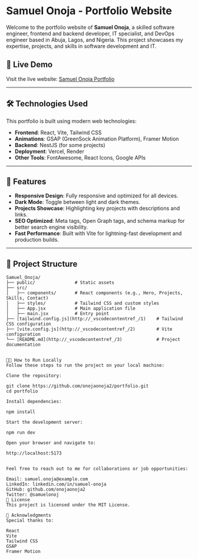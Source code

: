# Samuel Onoja - Portfolio Website

Welcome to the portfolio website of **Samuel Onoja**, a skilled software engineer, frontend and backend developer, IT specialist, and DevOps engineer based in Abuja, Lagos, and Nigeria. This project showcases my expertise, projects, and skills in software development and IT.

## 🚀 Live Demo

Visit the live website: [Samuel Onoja Portfolio](https://your-portfolio-url.com)

---

## 🛠️ Technologies Used

This portfolio is built using modern web technologies:

- **Frontend**: React, Vite, Tailwind CSS
- **Animations**: GSAP (GreenSock Animation Platform), Framer Motion
- **Backend**: NestJS (for some projects)
- **Deployment**: Vercel, Render
- **Other Tools**: FontAwesome, React Icons, Google APIs

---

## 🌟 Features

- **Responsive Design**: Fully responsive and optimized for all devices.
- **Dark Mode**: Toggle between light and dark themes.
- **Projects Showcase**: Highlighting key projects with descriptions and links.
- **SEO Optimized**: Meta tags, Open Graph tags, and schema markup for better search engine visibility.
- **Fast Performance**: Built with Vite for lightning-fast development and production builds.

---

## 📂 Project Structure

```plaintext
Samuel_Onoja/
├── public/               # Static assets
├── src/
│   ├── components/       # React components (e.g., Hero, Projects, Skills, Contact)
│   ├── styles/           # Tailwind CSS and custom styles
│   ├── App.jsx           # Main application file
│   ├── main.jsx          # Entry point
├── [tailwind.config.js](http://_vscodecontentref_/1)    # Tailwind CSS configuration
├── [vite.config.js](http://_vscodecontentref_/2)        # Vite configuration
└── [README.md](http://_vscodecontentref_/3)             # Project documentation


🧑‍💻 How to Run Locally
Follow these steps to run the project on your local machine:

Clone the repository:

git clone https://github.com/onojaonoja2/portfolio.git
cd portfolio

Install dependencies:

npm install

Start the development server:

npm run dev

Open your browser and navigate to:

http://localhost:5173


Feel free to reach out to me for collaborations or job opportunities:

Email: samuel.onoja@example.com
LinkedIn: linkedin.com/in/samuel-onoja
GitHub: github.com/onojaonoja2
Twitter: @samuelonoj
📄 License
This project is licensed under the MIT License.

🙌 Acknowledgments
Special thanks to:

React
Vite
Tailwind CSS
GSAP
Framer Motion
